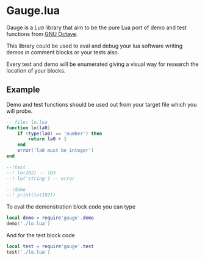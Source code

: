 # Gauge.lua

Gauge is a *Lua* library that aim to be the pure Lua port of demo and test functions
from [GNU Octave](https://octave.org).

This library could be used to eval and debug your lua software writing demos in comment
blocks or your tests also.

Every test and demo will be enumerated giving a visual way for research the location
of your blocks.

## Example

Demo and test functions should be used out from your target file which you will probe.

```lua
-- file: lo.lua
function lo(la0)
    if (type(la0) == 'number') then
        return la0 + 1
    end
    error('la0 must be integer')
end

--!test
--! lo(102) -- 103
--! lo('string') -- error

--!demo
--! print(lo(102))
```

To eval the demonstration block code you can type
```lua
local demo = require'gauge'.demo
demo('./lo.lua')
```

And for the test block code
```lua
local test = require'gauge'.test
test('./lo.lua')
```
